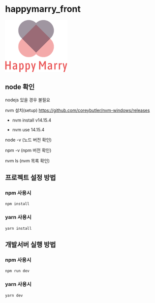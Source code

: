 # happymarry_front
<img src="/src/assets/images/full_logo.png" width="40%" height="30%" title="메인로고" alt="main_logo"></img>


## node 확인
nodejs 있을 경우 불필요

nvm 설치(setup) https://github.com/coreybutler/nvm-windows/releases

* nvm install v14.15.4

* nvm use 14.15.4

node -v (노드 버전 확인)

npm -v (npm 버전 확인)

nvm ls (nvm 목록 확인)


## 프로젝트 설정 방법
### npm 사용시
```
npm install
```
### yarn 사용시
```
yarn install
```


## 개발서버 실행 방법
### npm 사용시
```
npm run dev
```
### yarn 사용시
```
yarn dev
```
